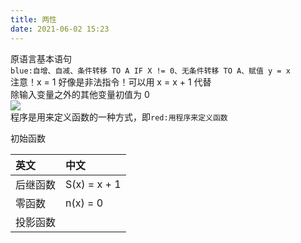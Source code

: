 ```yaml
---
title: 两性
date: 2021-06-02 15:23
---
```

原语言基本语句   
`blue:自增、自减、条件转移 TO A IF X != 0、无条件转移 TO A、赋值 y = x`    
注意！x = 1 好像是非法指令！可以用 x = x + 1 代替   
除输入变量之外的其他变量初值为 0  
![](./_image/2021-06-02/2021-06-02-15-37-32@2x.png)  
程序是用来定义函数的一种方式，即`red:用程序来定义函数`   

初始函数   

| 英文 | 中文 |
:--- | :--- 
后继函数	|	S(x) = x + 1零函数		|	n(x) = 0投影函数 |